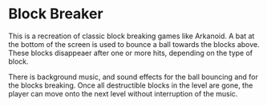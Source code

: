 # Block Breaker

This is a recreation of classic block breaking games like Arkanoid. A bat at the bottom of the screen is used to bounce a ball towards the blocks above. These blocks disappeaer after one or more hits, depending on the type of block. 

There is background music, and sound effects for the ball bouncing and for the blocks breaking. Once all destructible blocks in the level are gone, the player can move onto the next level without interruption of the music. 
